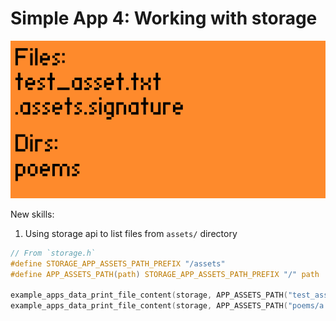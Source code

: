 # Simple App 4: Working with storage

![pic](Screenshot-20230820-194031.png)

New skills:

1. Using storage api to list files from `assets/` directory

```c
// From `storage.h`
#define STORAGE_APP_ASSETS_PATH_PREFIX "/assets"
#define APP_ASSETS_PATH(path) STORAGE_APP_ASSETS_PATH_PREFIX "/" path

example_apps_data_print_file_content(storage, APP_ASSETS_PATH("test_asset.txt"));
example_apps_data_print_file_content(storage, APP_ASSETS_PATH("poems/a jelly-fish.txt"));
```